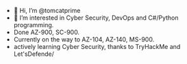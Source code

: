 - 👋 Hi, I’m @tomcatprime
- 👀 I’m interested in Cyber Security, DevOps and C#/Python programming.
- Done AZ-900, SC-900.
- Currently on the way to AZ-104, AZ-140, MS-900.
- actively learning Cyber Security, thanks to TryHackMe and Let'sDefende/
